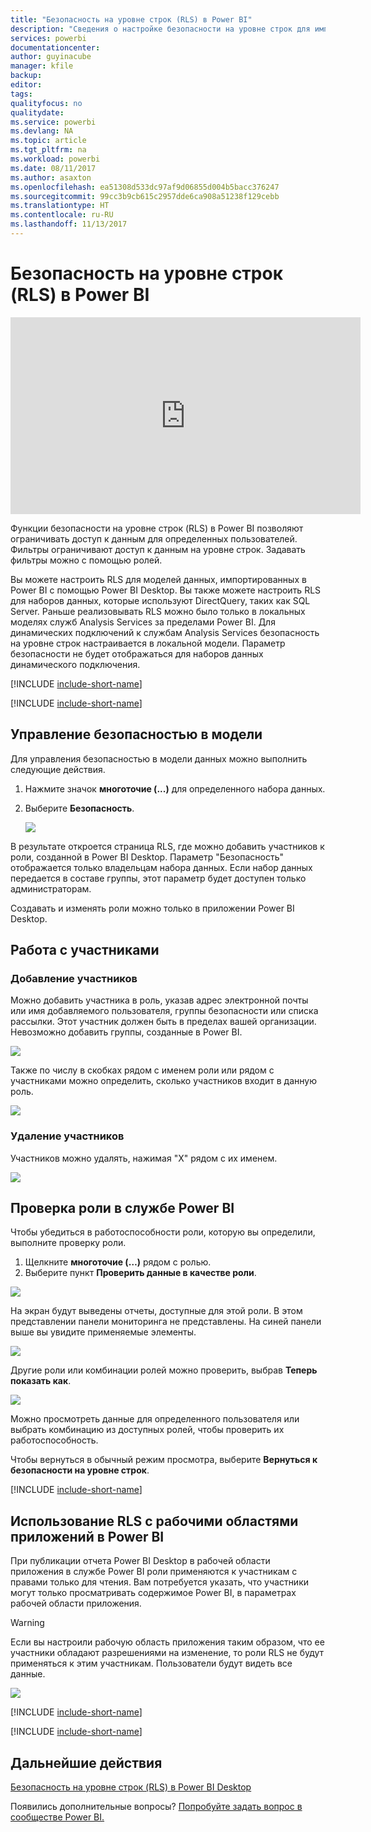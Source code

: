 ```yaml
---
title: "Безопасность на уровне строк (RLS) в Power BI"
description: "Сведения о настройке безопасности на уровне строк для импортированных наборов данных и DirectQuery в службе Power BI."
services: powerbi
documentationcenter: 
author: guyinacube
manager: kfile
backup: 
editor: 
tags: 
qualityfocus: no
qualitydate: 
ms.service: powerbi
ms.devlang: NA
ms.topic: article
ms.tgt_pltfrm: na
ms.workload: powerbi
ms.date: 08/11/2017
ms.author: asaxton
ms.openlocfilehash: ea51308d533dc97af9d06855d004b5bacc376247
ms.sourcegitcommit: 99cc3b9cb615c2957dde6ca908a51238f129cebb
ms.translationtype: HT
ms.contentlocale: ru-RU
ms.lasthandoff: 11/13/2017
---
```

# <a name="row-level-security-rls-with-power-bi"></a>Безопасность на уровне строк (RLS) в Power BI
<iframe width="560" height="315" src="https://www.youtube.com/embed/67fK0GoVQ80?showinfo=0" frameborder="0" allowfullscreen></iframe>

Функции безопасности на уровне строк (RLS) в Power BI позволяют ограничивать доступ к данным для определенных пользователей. Фильтры ограничивают доступ к данным на уровне строк. Задавать фильтры можно с помощью ролей.

Вы можете настроить RLS для моделей данных, импортированных в Power BI с помощью Power BI Desktop. Вы также можете настроить RLS для наборов данных, которые используют DirectQuery, таких как SQL Server. Раньше реализовывать RLS можно было только в локальных моделях служб Analysis Services за пределами Power BI. Для динамических подключений к службам Analysis Services безопасность на уровне строк настраивается в локальной модели. Параметр безопасности не будет отображаться для наборов данных динамического подключения.

[!INCLUDE [include-short-name](./includes/rls-desktop-define-roles.md)]

[!INCLUDE [include-short-name](./includes/rls-desktop-view-as-roles.md)]

## <a name="manage-security-on-your-model"></a>Управление безопасностью в модели
Для управления безопасностью в модели данных можно выполнить следующие действия.

1. Нажмите значок **многоточие (...)** для определенного набора данных.
2. Выберите **Безопасность**.
   
   ![](media/service-admin-rls/rls-security.png)

В результате откроется страница RLS, где можно добавить участников к роли, созданной в Power BI Desktop. Параметр "Безопасность" отображается только владельцам набора данных. Если набор данных передается в составе группы, этот параметр будет доступен только администраторам. 

Создавать и изменять роли можно только в приложении Power BI Desktop.

## <a name="working-with-members"></a>Работа с участниками
### <a name="add-members"></a>Добавление участников
Можно добавить участника в роль, указав адрес электронной почты или имя добавляемого пользователя, группы безопасности или списка рассылки. Этот участник должен быть в пределах вашей организации. Невозможно добавить группы, созданные в Power BI.

![](media/service-admin-rls/rls-add-member.png)

Также по числу в скобках рядом с именем роли или рядом с участниками можно определить, сколько участников входит в данную роль.

![](media/service-admin-rls/rls-member-count.png)

### <a name="remove-members"></a>Удаление участников
Участников можно удалять, нажимая "X" рядом с их именем. 

![](media/service-admin-rls/rls-remove-member.png)

## <a name="validating-the-role-within-the-power-bi-service"></a>Проверка роли в службе Power BI
Чтобы убедиться в работоспособности роли, которую вы определили, выполните проверку роли. 

1. Щелкните **многоточие (…)** рядом с ролью.
2. Выберите пункт **Проверить данные в качестве роли**.

![](media/service-admin-rls/rls-test-role.png)

На экран будут выведены отчеты, доступные для этой роли. В этом представлении панели мониторинга не представлены. На синей панели выше вы увидите применяемые элементы.

![](media/service-admin-rls/rls-test-role2.png)

Другие роли или комбинации ролей можно проверить, выбрав **Теперь показать как**.

![](media/service-admin-rls/rls-test-role3.png)

Можно просмотреть данные для определенного пользователя или выбрать комбинацию из доступных ролей, чтобы проверить их работоспособность. 

Чтобы вернуться в обычный режим просмотра, выберите **Вернуться к безопасности на уровне строк**.

[!INCLUDE [include-short-name](./includes/rls-usernames.md)]

## <a name="using-rls-with-app-workspaces-in-power-bi"></a>Использование RLS с рабочими областями приложений в Power BI
При публикации отчета Power BI Desktop в рабочей области приложения в службе Power BI роли применяются к участникам с правами только для чтения. Вам потребуется указать, что участники могут только просматривать содержимое Power BI, в параметрах рабочей области приложения.

> [!WARNING]
> Если вы настроили рабочую область приложения таким образом, что ее участники обладают разрешениями на изменение, то роли RLS не будут применяться к этим участникам. Пользователи будут видеть все данные.
> 
> 

![](media/service-admin-rls/rls-group-settings.png)

[!INCLUDE [include-short-name](./includes/rls-limitations.md)]

[!INCLUDE [include-short-name](./includes/rls-faq.md)]

## <a name="next-steps"></a>Дальнейшие действия
[Безопасность на уровне строк (RLS) в Power BI Desktop](desktop-rls.md)  

Появились дополнительные вопросы? [Попробуйте задать вопрос в сообществе Power BI.](http://community.powerbi.com/)


